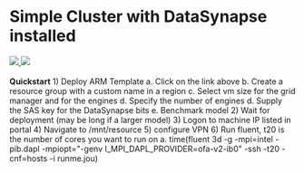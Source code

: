 # Simple Cluster with DataSynapse installed

<a href="https://portal.azure.com/#create/Microsoft.Template/uri/https%3A%2F%2Fraw.githubusercontent.com%2Ftanewill%2F5clickTemplates%2Fmaster%2FDataSynapse%2Fazuredeploy.json" target="_blank">
    <img src="http://azuredeploy.net/deploybutton.png" />
</a>
<a href="http://armviz.io/#/?load=https%3A%2F%2Fraw.githubusercontent.com%2Ftanewill%2F5clickTemplates%2Fmaster%2FDataSynapse%2Fazuredeploy.json" target="_blank">
<img src="http://armviz.io/visualizebutton.png"/>
</a>
<br></br>
<b>Quickstart</b>
	1) Deploy ARM Template
		a. Click on the link above
		b. Create a resource group with a custom name in a region
		c. Select vm size for the grid manager and for the engines
        d. Specify the number of engines
		d. Supply the SAS key for the DataSynapse bits
		e. Benchmark model
	2) Wait for deployment (may be long if a larger model)
	3) Logon to machine IP listed in portal
	4) Navigate to /mnt/resource
	5) configure VPN
	6) Run fluent, t20 is the number of cores you want to run on
		a. time(fluent 3d -g -mpi=intel -pib.dapl -mpiopt="-genv I_MPI_DAPL_PROVIDER=ofa-v2-ib0" -ssh -t20 -cnf=hosts -i runme.jou)
